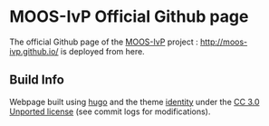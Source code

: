 MOOS-IvP Official Github page
=============================

The official Github page of the [MOOS-IvP](http://moos-ivp.org/) project : http://moos-ivp.github.io/ is deployed from here.

## Build Info

Webpage built using [hugo](http://gohugo.io/) and the theme [identity](https://github.com/aerohub/hugo-identity-theme) under the [CC 3.0 Unported license](http://github.com/aerohub/hugo-identity-theme/blob/master/LICENSE.md) (see commit logs for modifications).
